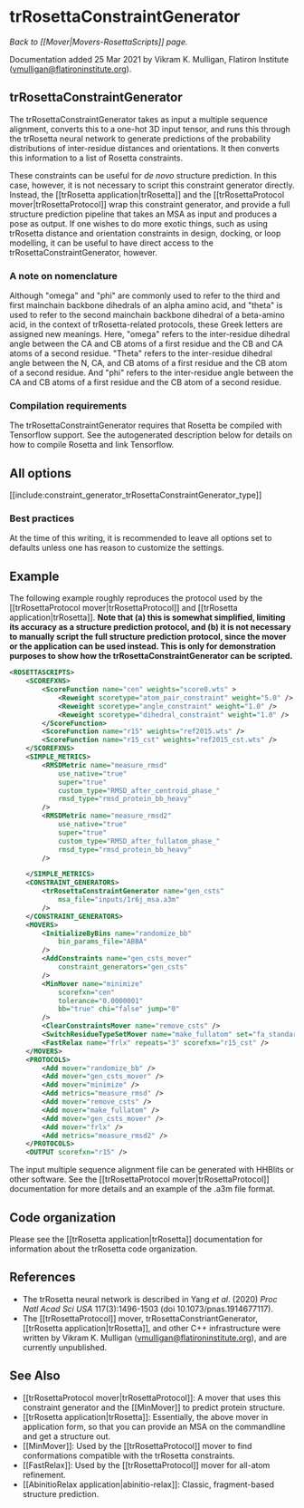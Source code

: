 # trRosettaConstraintGenerator
*Back to [[Mover|Movers-RosettaScripts]] page.*

Documentation added 25 Mar 2021 by Vikram K. Mulligan, Flatiron Institute (vmulligan@flatironinstitute.org).

## trRosettaConstraintGenerator

The trRosettaConstraintGenerator takes as input a multiple sequence alignment, converts this to a one-hot 3D input tensor, and runs this through the trRosetta neural network to generate predictions of the probability distributions of inter-residue distances and orientations.  It then converts this information to a list of Rosetta constraints.

These constraints can be useful for _de novo_ structure prediction.  In this case, however, it is not necessary to script this constraint generator directly.  Instead, the [[trRosetta application|trRosetta]] and the [[trRosettaProtocol mover|trRosettaProtocol]] wrap this constraint generator, and provide a full structure prediction pipeline that takes an MSA as input and produces a pose as output.  If one wishes to do more exotic things, such as using trRosetta distance and orientation constraints in design, docking, or loop modelling, it can be useful to have direct access to the trRosettaConstraintGenerator, however.

### A note on nomenclature

Although "omega" and "phi" are commonly used to refer to the third and first mainchain backbone dihedrals of an alpha amino acid, and "theta" is used to refer to the second mainchain backbone dihedral of a beta-amino acid, in the context of trRosetta-related protocols, these Greek letters are assigned new meanings.  Here, "omega" refers to the inter-residue dihedral angle between the CA and CB atoms of a first residue and the CB and CA atoms of a second residue.  "Theta" refers to the inter-residue dihedral angle between the N, CA, and CB atoms of a first residue and the CB atom of a second residue.  And "phi" refers to the inter-residue angle between the CA and CB atoms of a first residue and the CB atom of a second residue.

### Compilation requirements

The trRosettaConstraintGenerator requires that Rosetta be compiled with Tensorflow support.  See the autogenerated description below for details on how to compile Rosetta and link Tensorflow.

## All options

[[include:constraint_generator_trRosettaConstraintGenerator_type]]

### Best practices

At the time of this writing, it is recommended to leave all options set to defaults unless one has reason to customize the settings.

## Example

The following example roughly reproduces the protocol used by the [[trRosettaProtocol mover|trRosettaProtocol]] and [[trRosetta application|trRosetta]].  **Note that (a) this is somewhat simplified, limiting its accuracy as a structure prediction protocol, and (b) it is not necessary to manually script the full structure prediction protocol, since the mover or the application can be used instead.  This is only for demonstration purposes to show how the trRosettaConstraintGenerator can be scripted.**

```xml
<ROSETTASCRIPTS>
	<SCOREFXNS>
		<ScoreFunction name="cen" weights="score0.wts" >
			<Reweight scoretype="atom_pair_constraint" weight="5.0" />
			<Reweight scoretype="angle_constraint" weight="1.0" />
			<Reweight scoretype="dihedral_constraint" weight="1.0" />
		</ScoreFunction>
		<ScoreFunction name="r15" weights="ref2015.wts" />
		<ScoreFunction name="r15_cst" weights="ref2015_cst.wts" />
	</SCOREFXNS>
	<SIMPLE_METRICS>
		<RMSDMetric name="measure_rmsd"
			use_native="true"
			super="true"
			custom_type="RMSD_after_centroid_phase_"
			rmsd_type="rmsd_protein_bb_heavy"
		/>
		<RMSDMetric name="measure_rmsd2"
			use_native="true"
			super="true"
			custom_type="RMSD_after_fullatom_phase_"
			rmsd_type="rmsd_protein_bb_heavy"
		/>

	</SIMPLE_METRICS>
	<CONSTRAINT_GENERATORS>
		<trRosettaConstraintGenerator name="gen_csts"
			msa_file="inputs/1r6j_msa.a3m"
		/> 
	</CONSTRAINT_GENERATORS>
	<MOVERS>
		<InitializeByBins name="randomize_bb"
			bin_params_file="ABBA"
		/>
		<AddConstraints name="gen_csts_mover"
			constraint_generators="gen_csts"
		/>
		<MinMover name="minimize"
			scorefxn="cen"
			tolerance="0.0000001"
			bb="true" chi="false" jump="0"
		/>
		<ClearConstraintsMover name="remove_csts" />
		<SwitchResidueTypeSetMover name="make_fullatom" set="fa_standard"/>
		<FastRelax name="frlx" repeats="3" scorefxn="r15_cst" />
	</MOVERS>
	<PROTOCOLS>
		<Add mover="randomize_bb" />
		<Add mover="gen_csts_mover" />
		<Add mover="minimize" />
		<Add metrics="measure_rmsd" />
		<Add mover="remove_csts" />
		<Add mover="make_fullatom" />
		<Add mover="gen_csts_mover" />
		<Add mover="frlx" />
		<Add metrics="measure_rmsd2" />
	</PROTOCOLS>
	<OUTPUT scorefxn="r15" />
```

The input multiple sequence alignment file can be generated with HHBlits or other software.  See the [[trRosettaProtocol mover|trRosettaProtocol]] documentation for more details and an example of the .a3m file format.

## Code organization

Please see the [[trRosetta application|trRosetta]] documentation for information about the trRosetta code organization.

## References

- The trRosetta neural network is described in Yang _et al_. (2020) _Proc Natl Acad Sci USA_ 117(3):1496-1503 (doi 10.1073/pnas.1914677117).
- The [[trRosettaProtocol]] mover, trRosettaConstriantGenerator, [[trRosetta application|trRosetta]], and other C++ infrastructure were written by Vikram K. Mulligan (vmulligan@flatironinstitute.org), and are currently unpublished.

## See Also

* [[trRosettaProtocol mover|trRosettaProtocol]]:  A mover that uses this constraint generator and the [[MinMover]] to predict protein structure.
* [[trRosetta application|trRosetta]]: Essentially, the above mover in application form, so that you can provide an MSA on the commandline and get a structure out.
* [[MinMover]]: Used by the [[trRosettaProtocol]] mover to find conformations compatible with the trRosetta constraints.
* [[FastRelax]]:  Used by the [[trRosettaProtocol]] mover for all-atom refinement.
* [[AbinitioRelax application|abinitio-relax]]:  Classic, fragment-based structure prediction.